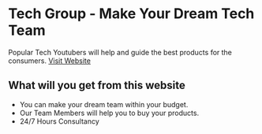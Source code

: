 # Tech Group - Make Your Dream Tech Team

Popular Tech Youtubers will help and guide the best products for the consumers. [Visit Website](https://github.com/ProgrammingHeroWC4/the-superhero-direction-joydey100)



## What will you get from this website

- You can make your dream team within your budget.
- Our Team Members will help you to buy your products.
- 24/7 Hours Consultancy
